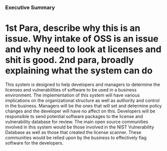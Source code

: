 ### Executive Summary  

# 1st Para, describe why this is an issue. Why intake of OSS is an issue and why need to look at licenses and shit is good. 2nd para, broadly explaining what the system can do

This system is designed to help developers and managers to determine the licenses and vulnerabilities of software to be used in a business environment. The implementation of this system will have various implications on the organizational structure as well as authority and control in the business. Managers will be the ones that will set and determine policy changes and the developer will have no affect on this. Developers will be responsible to send potential software packages to the license and vulnerability database for review. The main open source communities involved in this system would be those involved in the NIST Vulnerability Database as well as those that created the license scanner. These communities would be relied upon by the business to effectively flag software for the developers.
